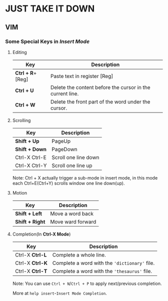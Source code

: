 # JUST TAKE IT DOWN

## VIM

### Some Special Keys in *Insert Mode*

1. Editing

   |Key|Description|
   ---|---
   |**Ctrl + R**+[Reg]|Paste text in register [Reg]|
   |**Ctrl + U**|Delete the content before the cursor in the current line.|
   |**Ctrl + W**|Delete the front part of the word under the cursor.|

2. Scrolling

   |Key|Description|
   --|--
   |**Shift + Up**|PageUp|
   |**Shift + Down**|PageDown|
   |Ctrl-X Ctrl-E|Scroll one line down|
   |Ctrl-X Ctrl-Y|Scroll one line up|
   
   Note: Ctrl + X actually trigger a sub-mode in insert mode, in this mode each Ctrl+E(Ctrl+Y) scrolls window one line down(up).

3. Motion

   |Key|Description|
   --|--
   |**Shift + Left**|Move a word back|
   |**Shift + Right**|Move ward forward|
   
4. Completion(In **Ctrl-X Mode**)

   |Key|Description|
   --|--
   |Ctrl-X **Ctrl-L**|Complete a whole line.|
   |Ctrl-X **Ctrl-K**|Complete a word with the `'dictionary'` file.|
   |Ctrl-X **Ctrl-T**|Complete a word with the `'thesaurus'` file.|
   
   Note: You can use `Ctrl + N`/`Ctrl + P` to apply next/previous completion.

   More at `help insert`-`Insert Mode Completion`.



